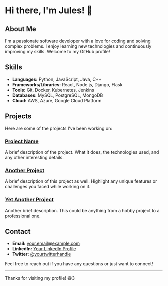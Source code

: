 # Hi there, I'm Jules! 👋

## About Me
I'm a passionate software developer with a love for coding and solving complex problems. I enjoy learning new technologies and continuously improving my skills. Welcome to my GitHub profile!

## Skills
- **Languages:** Python, JavaScript, Java, C++
- **Frameworks/Libraries:** React, Node.js, Django, Flask
- **Tools:** Git, Docker, Kubernetes, Jenkins
- **Databases:** MySQL, PostgreSQL, MongoDB
- **Cloud:** AWS, Azure, Google Cloud Platform

## Projects
Here are some of the projects I've been working on:

### [Project Name](https://github.com/julesmanzi/project-name)
A brief description of the project. What it does, the technologies used, and any other interesting details.

### [Another Project](https://github.com/julesmanzi/another-project)
A brief description of this project as well. Highlight any unique features or challenges you faced while working on it.

### [Yet Another Project](https://github.com/julesmanzi/yet-another-project)
Another brief description. This could be anything from a hobby project to a professional one.

## Contact
- **Email:** [your.email@example.com](mailto:your.email@example.com)
- **LinkedIn:** [Your LinkedIn Profile](https://www.linkedin.com/in/yourprofile)
- **Twitter:** [@yourtwitterhandle](https://twitter.com/yourtwitterhandle)

Feel free to reach out if you have any questions or just want to connect!

---

Thanks for visiting my profile! 😄3

